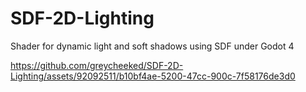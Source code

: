 # SDF-2D-Lighting
Shader for dynamic light and soft shadows using SDF under Godot 4


https://github.com/greycheeked/SDF-2D-Lighting/assets/92092511/b10bf4ae-5200-47cc-900c-7f58176de3d0

